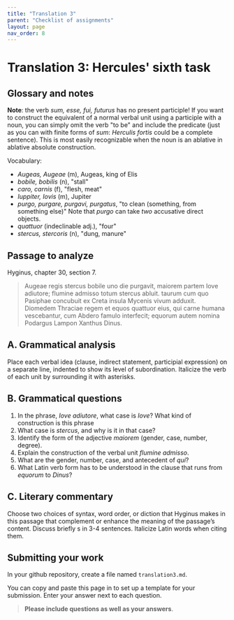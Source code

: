 ```yaml
---
title: "Translation 3"
parent: "Checklist of assignments"
layout: page
nav_order: 8
---
```


# Translation 3: Hercules' sixth task




## Glossary and notes

**Note**: the verb *sum, esse, fui, futurus* has no present participle!  If you want to construct the equivalent of a normal verbal unit using a participle with a noun, you can simply omit the verb "to be" and include the predicate (just as you can with finite forms of *sum*:  *Herculis fortis* could be a complete sentence).  This is most easily recognizable when the noun is an ablative in ablative absolute construction.

Vocabulary:

- *Augeas, Augeae* (m), Augeas, king of Elis
- *bobile, bobilis* (n), "stall"
- *caro, carnis* (f), "flesh, meat"
- *Iuppiter, Iovis* (m), Jupiter
- *purgo, purgare, purgavi, purgatus*, "to clean (something, from something else)" Note that *purgo* can take *two* accusative direct objects.
- *quattuor* (indeclinable adj.), "four"
- *stercus, stercoris* (n), "dung, manure"


## Passage to analyze

Hyginus, chapter 30, section 7.

> Augeae regis stercus bobile uno die purgavit, maiorem partem Iove adiutore; flumine admisso totum stercus abluit.  taurum cum quo Pasiphae concubuit ex Creta insula Mycenis vivum adduxit.  Diomedem Thraciae regem et equos quattuor eius, qui carne humana vescebantur, cum Abdero famulo interfecit; equorum autem nomina Podargus Lampon Xanthus Dinus. 


## A. Grammatical analysis

Place each verbal idea (clause, indirect statement, participial expression) on a separate line, indented to show its level of subordination.  Italicize the verb of each unit by surrounding it with asterisks.

## B. Grammatical questions

1. In the phrase, *Iove adiutore*, what case is *Iove*?  What kind of construction is this phrase
1. What case is *stercus*, and why is it in that case?
2. Identify the form of the adjective *maiorem* (gender, case, number, degree).
3. Explain the construction of the verbal unit *flumine admisso*.
4. What are the gender, number, case, and antecedent of *qui*? 
5. What Latin verb form has to be understood in the clause that runs from *equorum* to *Dinus*?


## C. Literary commentary

Choose two choices of syntax, word order, or diction that Hyginus makes in this passage that complement or enhance the meaning of the passage’s content. Discuss briefly s in 3-4 sentences. Italicize Latin words when citing them.




## Submitting your work



In your github repository, create a file named `translation3.md`.

You can copy and paste this page in to set up a template for your submission.  Enter your answer next to each question.

> **Please include questions as well as your answers**. 


